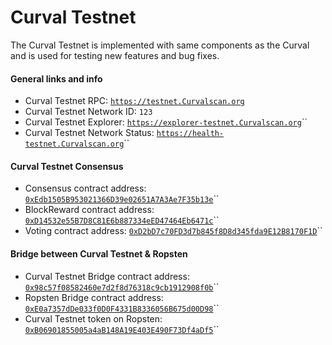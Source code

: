 # Curval Testnet

The Curval Testnet is implemented with same components as the Curval and is used for testing new features and bug fixes.

#### General links and info

- Curval Testnet RPC: [`https://testnet.Curvalscan.org`](https://testnet.Curvalscan.org)
- Curval Testnet Network ID: `123`
- Curval Testnet Explorer: [`https://explorer-testnet.Curvalscan.org`](https://explorer-testnet.Curvalscan.org)\`\`
- Curval Testnet Network Status: [`https://health-testnet.Curvalscan.org`](https://health-testnet.Curvalscan.org)\`\`

#### Curval Testnet Consensus

- Consensus contract address: [`0xEdb1505B953021366D39e02651A7A3Ae7F35b13e`](https://explorer-testnet.Curvalscan.org/address/0xedb1505b953021366d39e02651a7a3ae7f35b13e)\`\`
- BlockReward contract address: [`0xD14532e55B7D8C81E6b887334eED47464Eb6471c`](https://explorer-testnet.Curvalscan.org/address/0xd14532e55b7d8c81e6b887334eed47464eb6471c)\`\`
- Voting contract address: [`0xD2bD7c70FD3d7b845f8D8d345fda9E12B8170F1D`](https://explorer-testnet.Curvalscan.org/address/0xd2bd7c70fd3d7b845f8d8d345fda9e12b8170f1d)\`\`

#### Bridge between Curval Testnet & Ropsten

- Curval Testnet Bridge contract address: [`0x98c57f08582460e7d2f8d76318c9cb1912908f0b`](https://explorer-testnet.Curvalscan.org/address/0x98c57f08582460e7d2f8d76318c9cb1912908f0b)\`\`
- Ropsten Bridge contract address: [`0xE0a7357dDe033f0D0F4331B8336056B675d00D98`](https://ropsten.etherscan.io/address/0xe0a7357dde033f0d0f4331b8336056b675d00d98)\`\`
- Curval Testnet token on Ropsten: [`0xB06901855005a4aB148A19E403E490F73Df4aDf5`](https://ropsten.etherscan.io/token/0xb06901855005a4ab148a19e403e490f73df4adf5)\`\`
